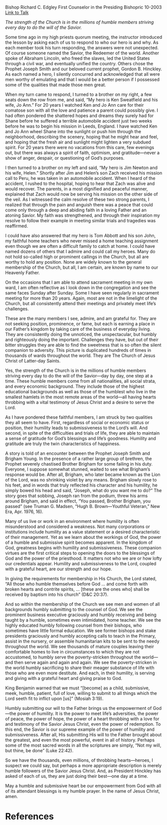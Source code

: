 Bishop Richard C. Edgley
First Counselor in the Presiding Bishopric
10-2003
[Link to Talk](https://www.churchofjesuschrist.org/study/general-conference/2003/10/the-empowerment-of-humility?lang=eng)

_The strength of the Church is in the millions of humble members striving every day to do the will of the Savior._

Some time ago in my high priests quorum meeting, the instructor introduced the lesson by asking each of us to respond to who our hero is and why. As each member took his turn responding, the answers were not unexpected. Of course someone named the Savior, the Redeemer of the world. Another spoke of Abraham Lincoln, who freed the slaves, led the United States through a civil war, and eventually unified the country. Others chose the Prophet Joseph Smith and our beloved current prophet, Gordon B. Hinckley. As each named a hero, I silently concurred and acknowledged that all were men worthy of emulating and that I would be a better person if I possessed some of the qualities that made those men great.

When my turn came to respond, I turned to a brother on my right, a few seats down the row from me, and said, “My hero is Ken Sweatfield and his wife, Jo Ann.” For 20 years I watched Ken and Jo Ann care for their comatose son with all the love and patience a parent could possibly give. I had often pondered the shattered hopes and dreams they surely had for Shane before he suffered a terrible automobile accident just two weeks before he was to begin his mission in Leeds, England. I have watched Ken and Jo Ann wheel Shane into the sunlight or push him through the neighborhood, describing the scenery, hoping that he might hear and feel, and hoping that the fresh air and sunlight might lighten a very subdued spirit. For 20 years there were no vacations from this care, few evenings out, but there was always a spirit of faith, optimism, and gratitude—never a show of anger, despair, or questioning of God’s purposes.

I then turned to a brother on my left and said, “My hero is Jim Newton and his wife, Helen.” Shortly after Jim and Helen’s son Zach received his mission call to Peru, he was taken in an automobile accident. When I heard of the accident, I rushed to the hospital, hoping to hear that Zach was alive and would recover. The parents, in a most dignified and peaceful manner, explained that Zach would now be serving his mission on the other side of the veil. As I witnessed the calm resolve of these two strong parents, I realized that through the pain and anguish there was a peace that could come only through a deep and abiding faith in a loving Father and an atoning Savior. My faith was strengthened, and through their inspiration my resolve to follow their example in meeting similar trials and tragedies was reaffirmed.

I could have also answered that my hero is Tom Abbott and his son John, my faithful home teachers who never missed a home teaching assignment even though we are often a difficult family to catch at home. I could have named dozens of others that I admire and could call my heroes. Many do not hold so-called high or prominent callings in the Church, but all are worthy to hold any position. None are widely known to the general membership of the Church, but all, I am certain, are known by name to our Heavenly Father.

On the occasions that I am able to attend sacrament meeting in my own ward, I am often reflective as I look down in the congregation and see the same faces Sunday after Sunday. Some I have seen regularly in sacrament meeting for more than 20 years. Again, most are not in the limelight of the Church, but all consistently attend their meetings and privately meet life’s challenges.

These are the many members I see, admire, and am grateful for. They are not seeking position, prominence, or fame, but each is earning a place in our Father’s kingdom by taking care of the business of everyday living. They are consistently doing the unnoticed, the unspectacular, but humbly and righteously doing the important. Challenges they have, but out of their bitter struggles they are able to find the sweetness that is so often the silent companion to adversity. This picture is duplicated hundreds of times in thousands of wards throughout the world. They are The Church of Jesus Christ of Latter-day Saints.

Yes, the strength of the Church is in the millions of humble members striving every day to do the will of the Savior—day by day, one step at a time. These humble members come from all nationalities, all social strata, and every economic background. They include those of the highest educational backgrounds as well as those of the humblest who live in the smallest hamlets in the most remote areas of the world—all having hearts throbbing with a vital testimony of Jesus Christ and a desire to serve the Lord.

As I have pondered these faithful members, I am struck by two qualities they all seem to have. First, regardless of social or economic status or position, their humility leads to submissiveness to the Lord’s will. And second, in spite of the difficulties and trials of life, they are able to maintain a sense of gratitude for God’s blessings and life’s goodness. Humility and gratitude are truly the twin characteristics of happiness.

A story is told of an encounter between the Prophet Joseph Smith and Brigham Young. In the presence of a rather large group of brethren, the Prophet severely chastised Brother Brigham for some failing in his duty. Everyone, I suppose somewhat stunned, waited to see what Brigham’s response would be. After all, Brigham, who later became known as the Lion of the Lord, was no shrinking violet by any means. Brigham slowly rose to his feet, and in words that truly reflected his character and his humility, he simply bowed his head and said, “Joseph, what do you want me to do?” The story goes that sobbing, Joseph ran from the podium, threw his arms around Brigham, and said in effect, “You passed, Brother Brigham, you passed” (see Truman G. Madsen, “Hugh B. Brown—Youthful Veteran,” New Era, Apr. 1976, 16).

Many of us live or work in an environment where humility is often misunderstood and considered a weakness. Not many corporations or institutions include humility as a value statement or a desired characteristic of their management. Yet as we learn about the workings of God, the power of a humble and submissive spirit becomes apparent. In the kingdom of God, greatness begins with humility and submissiveness. These companion virtues are the first critical steps to opening the doors to the blessings of God and the power of the priesthood. It matters not who we are or how lofty our credentials appear. Humility and submissiveness to the Lord, coupled with a grateful heart, are our strength and our hope.

In giving the requirements for membership in His Church, the Lord stated, “All those who humble themselves before God … and come forth with broken hearts and contrite spirits, … [these are the ones who] shall be received by baptism into his church” (D&C 20:37).

And so within the membership of the Church we see men and women of all backgrounds humbly submitting to the counsel of God. We see the prominent business executive graciously and humbly receiving and being taught by a humble, sometimes even intimidated, home teacher. We see the highly educated humbly following counsel from their bishops, who sometimes have little formal education. We see former bishops and stake presidents graciously and humbly accepting calls to teach in the Primary, assist in the nursery, or assemble humanitarian kits to be sent to the needy throughout the world. We see thousands of mature couples leaving their comfortable homes to live in circumstances to which they are not accustomed, to humbly serve the poverty-stricken throughout the world—and then serve again and again and again. We see the poverty-stricken in the world humbly sacrificing to share their meager substance of life with those who are even more destitute. And each, in their humility, is serving and giving with a grateful heart and giving praise to God.

King Benjamin warned that we must “[become] as a child, submissive, meek, humble, patient, full of love, willing to submit to all things which the Lord seeth fit to inflict upon [us]” (Mosiah 3:19).

Humbly submitting our will to the Father brings us the empowerment of God—the power of humility. It is the power to meet life’s adversities, the power of peace, the power of hope, the power of a heart throbbing with a love for and testimony of the Savior Jesus Christ, even the power of redemption. To this end, the Savior is our supreme example of the power of humility and submissiveness. After all, His submitting His will to the Father brought about the greatest, and even the most powerful, event in all of history. Perhaps some of the most sacred words in all the scriptures are simply, “Not my will, but thine, be done” (Luke 22:42).

So we have the thousands, even millions, of throbbing hearts—heroes, I suspect we could say, but perhaps a more appropriate description is merely humble followers of the Savior Jesus Christ. And, as President Hinckley has asked of each of us, they are just doing their best—one day at a time.

May a humble and submissive heart be our empowerment from God with all of its attendant blessings is my humble prayer. In the name of Jesus Christ, amen.

# References
